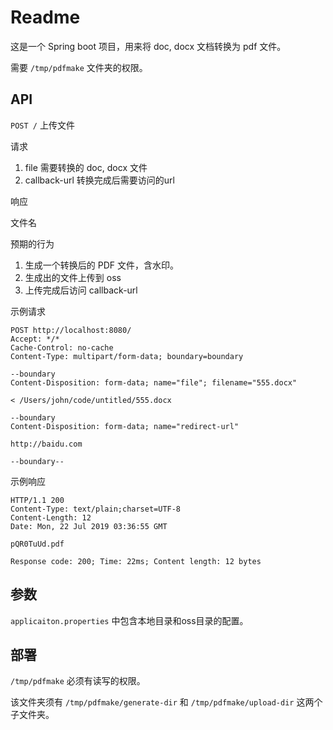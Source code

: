 # Readme

这是一个 Spring boot 项目，用来将 doc, docx 文档转换为 pdf 文件。

需要 `/tmp/pdfmake` 文件夹的权限。

## API

`POST /` 上传文件

请求

1. file 需要转换的 doc, docx 文件
2. callback-url 转换完成后需要访问的url

响应

文件名

预期的行为
1. 生成一个转换后的 PDF 文件，含水印。
2. 生成出的文件上传到 oss
3. 上传完成后访问 callback-url

示例请求

```
POST http://localhost:8080/
Accept: */*
Cache-Control: no-cache
Content-Type: multipart/form-data; boundary=boundary

--boundary
Content-Disposition: form-data; name="file"; filename="555.docx"

< /Users/john/code/untitled/555.docx

--boundary
Content-Disposition: form-data; name="redirect-url"

http://baidu.com

--boundary--
```

示例响应

```
HTTP/1.1 200 
Content-Type: text/plain;charset=UTF-8
Content-Length: 12
Date: Mon, 22 Jul 2019 03:36:55 GMT

pQR0TuUd.pdf

Response code: 200; Time: 22ms; Content length: 12 bytes
```

## 参数

`applicaiton.properties` 中包含本地目录和oss目录的配置。

## 部署

`/tmp/pdfmake` 必须有读写的权限。

该文件夹须有 `/tmp/pdfmake/generate-dir` 和 `/tmp/pdfmake/upload-dir` 这两个子文件夹。